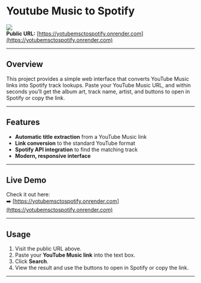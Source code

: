 # Youtube Music to Spotify

![](https://img.shields.io/badge/status-live-success)  
**Public URL:** [https://yotubemsctospotify.onrender.com](https://yotubemsctospotify.onrender.com)

---

## Overview

This project provides a simple web interface that converts YouTube Music links into Spotify track lookups. Paste your YouTube Music URL, and within seconds you’ll get the album art, track name, artist, and buttons to open in Spotify or copy the link.

---

## Features

- **Automatic title extraction** from a YouTube Music link  
- **Link conversion** to the standard YouTube format  
- **Spotify API integration** to find the matching track  
- **Modern, responsive interface**  

---

## Live Demo

Check it out here:  
➡️ [https://yotubemsctospotify.onrender.com](https://yotubemsctospotify.onrender.com)

---

## Usage

1. Visit the public URL above.  
2. Paste your **YouTube Music link** into the text box.  
3. Click **Search**.  
4. View the result and use the buttons to open in Spotify or copy the link.

---


